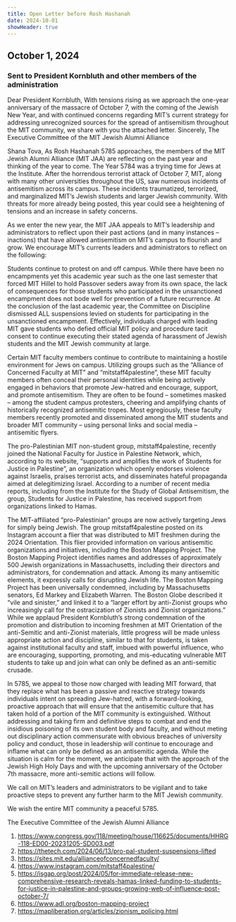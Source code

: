 ```yaml
---
title: Open Letter before Rosh Hashanah
date: 2024-10-01
showHeader: true
---
```


## October 1, 2024

### Sent to President Kornbluth and other members of the administration

Dear President Kornbluth,
With tensions rising as we approach the one-year anniversary of the massacre of October 7, with the coming of the Jewish New Year, and with continued concerns regarding MIT’s current strategy for addressing unrecognized sources for the spread of antisemitism throughout the MIT community, we share with you the attached letter.
Sincerely,
The Executive Committee of the MIT Jewish Alumni Alliance

Shana Tova,
As Rosh Hashanah 5785 approaches, the members of the MIT Jewish Alumni Alliance (MIT JAA) are reflecting on the past year and thinking of the year to come. The Year 5784 was a trying time for Jews at the Institute. After the horrendous terrorist attack of October 7, MIT, along with many other universities throughout the US, saw numerous incidents of antisemitism across its campus. These incidents traumatized, terrorized, and marginalized MIT’s Jewish students and larger Jewish community. With threats for more already being posted, this year could see a heightening of tensions and an increase in safety concerns.

As we enter the new year, the MIT JAA appeals to MIT’s leadership and administrators to reflect upon their past actions (and in many instances – inactions) that have allowed antisemitism on MIT’s campus to flourish and grow. We encourage MIT’s currents leaders and administrators to reflect on the following:

Students continue to protest on and off campus. While there have been no encampments yet this academic year such as the one last semester that forced MIT Hillel to hold Passover seders away from its own space, the lack of consequences for those students who participated in the unsanctioned encampment does not bode well for prevention of a future recurrence. At the conclusion of the last academic year, the Committee on Discipline dismissed ALL suspensions levied on students for participating in the unsanctioned encampment. Effectively, individuals charged with leading MIT gave students who defied official MIT policy and procedure tacit consent to continue executing their stated agenda of harassment of Jewish students and the MIT Jewish community at large.

Certain MIT faculty members continue to contribute to maintaining a hostile environment for Jews on campus. Utilizing groups such as the “Alliance of Concerned Faculty at MIT” and “mitstaff4palestine”, these MIT faculty members often conceal their personal identities while being actively engaged in behaviors that promote Jew-hatred and encourage, support, and promote antisemitism. They are often to be found – sometimes masked – among the student campus protesters, cheering and amplifying chants of historically recognized antisemitic tropes. Most egregiously, these faculty members recently promoted and disseminated among the MIT students and broader MIT community – using personal links and social media – antisemitic flyers.

The pro-Palestinian MIT non-student group, mitstaff4palestine, recently joined the National Faculty for Justice in Palestine Network, which, according to its website, “supports and amplifies the work of Students for Justice in Palestine”, an organization which openly endorses violence against Israelis, praises terrorist acts, and disseminates hateful propaganda aimed at delegitimizing Israel. According to a number of recent media reports, including from the Institute for the Study of Global Antisemitism, the group, Students for Justice in Palestine, has received support from organizations linked to Hamas.

The MIT-affiliated “pro-Palestinian” groups are now actively targeting Jews for simply being Jewish. The group mitstaff4palestine posted on its Instagram account a flier that was distributed to MIT freshmen during the 2024 Orientation. This flier provided information on various antisemitic organizations and initiatives, including the Boston Mapping Project. The Boston Mapping Project identifies names and addresses of approximately 500 Jewish organizations in Massachusetts, including their directors and administrators, for condemnation and attack. Among its many antisemitic elements, it expressly calls for disrupting Jewish life. The Boston Mapping Project has been universally condemned, including by Massachusetts senators, Ed Markey and Elizabeth Warren. The Boston Globe described it “vile and sinister,” and linked it to a “larger effort by anti-Zionist groups who increasingly call for the ostracization of Zionists and Zionist organizations.” While we applaud President Kornbluth’s strong condemnation of the promotion and distribution to incoming freshmen at MIT Orientation of the anti-Semitic and anti-Zionist materials, little progress will be made unless appropriate action and discipline, similar to that for students, is taken against institutional faculty and staff, imbued with powerful influence, who are encouraging, supporting, promoting, and mis-educating vulnerable MIT students to take up and join what can only be defined as an anti-semitic crusade.

In 5785, we appeal to those now charged with leading MIT forward, that they replace what has been a passive and reactive strategy towards individuals intent on spreading Jew-hatred, with a forward-looking, proactive approach that will ensure that the antisemitic culture that has taken hold of a portion of the MIT community is extinguished. Without addressing and taking firm and definitive steps to combat and end the insidious poisoning of its own student body and faculty, and without meting out disciplinary action commensurate with obvious breaches of university policy and conduct, those in leadership will continue to encourage and inflame what can only be defined as an antisemitic agenda. While the situation is calm for the moment, we anticipate that with the approach of the Jewish High Holy Days and with the upcoming anniversary of the October 7th massacre, more anti-semitic actions will follow.

We call on MIT’s leaders and administrators to be vigilant and to take proactive steps to prevent any further harm to the MIT Jewish community.

We wish the entire MIT community a peaceful 5785.

The Executive Committee of the Jewish Alumni Alliance

1. https://www.congress.gov/118/meeting/house/116625/documents/HHRG-118-ED00-20231205-SD003.pdf
2. https://thetech.com/2024/06/13/pro-pal-student-suspensions-lifted
3. https://sites.mit.edu/allianceofconcernedfaculty/
4. https://www.instagram.com/mitstaff4palestine/
5. https://isgap.org/post/2024/05/for-immediate-release-new-comprehensive-research-reveals-hamas-linked-funding-to-students-for-justice-in-palestine-and-groups-growing-web-of-influence-post-october-7/
6. https://www.adl.org/boston-mapping-project
7. https://mapliberation.org/articles/zionism_policing.html